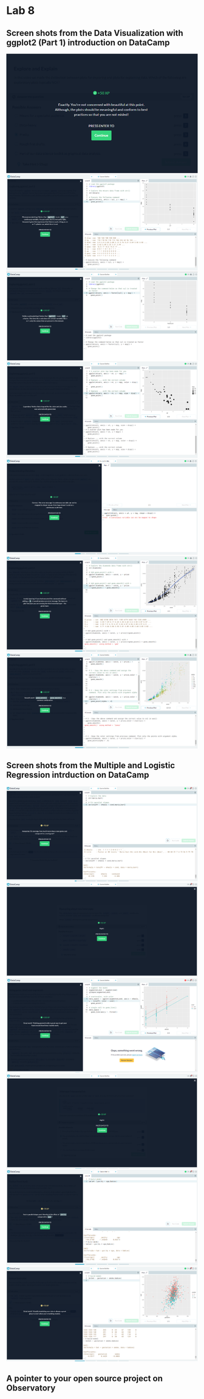 # Lab 8

## Screen shots from the Data Visualization with ggplot2 (Part 1) introduction on DataCamp

<img src="Part3_1.PNG">
<img src="Part3_2.PNG">
<img src="Part3_3.PNG">
<img src="Part3_4.PNG">
<img src="Part3_5.PNG">
<img src="Part3_6.PNG">
<img src="Part3_7.PNG">

## Screen shots from the Multiple and Logistic Regression intrduction on DataCamp

<img src="Part4_1.PNG">
<img src="Par4_2.PNG">
<img src="Part4_3.PNG">
<img src="Part4_4.PNG">
<img src="Part4_5.PNG">
<img src="Part4_6.PNG">

## A pointer to your open source project on Observatory

